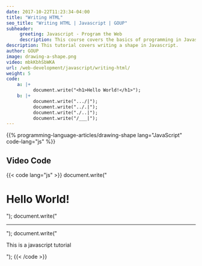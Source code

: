 ```yaml
---
date: 2017-10-22T11:23:34-04:00
title: "Writing HTML"
seo_title: "Writing HTML | Javascript | GOUP"
subheader:
     greeting: Javascript - Program the Web
     description: This course covers the basics of programming in Javascript. Work your way through the videos/articles and I'll teach you everything you need to know to make your website more responsive!
description: This tutorial covers writing a shape in Javascript.
author: GOUP
image: drawing-a-shape.png
video: mbkKbhSbWKA
url: /web-development/javascript/writing-html/
weight: 5
code:
    a: |+
          document.write("<h1>Hello World!</h1>");
    b: |+
          document.write(".../|");
          document.write("../.|");
          document.write("./..|");
          document.write("/___|");
---
```


{{% programming-language-articles/drawing-shape lang="JavaScript" code-lang="js" %}}

## Video Code

{{< code lang="js" >}}
document.write("<h1>Hello World!</h1>");
document.write("<hr>");
document.write("<p>This is a javascript tutorial</p>");
{{< /code >}}
